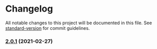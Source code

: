 # Changelog

All notable changes to this project will be documented in this file. See [standard-version](https://github.com/conventional-changelog/standard-version) for commit guidelines.

### [2.0.1](https://github.com/HaiRongHaHA/moonlit-night/compare/v2.0.0...v2.0.1) (2021-02-27)
